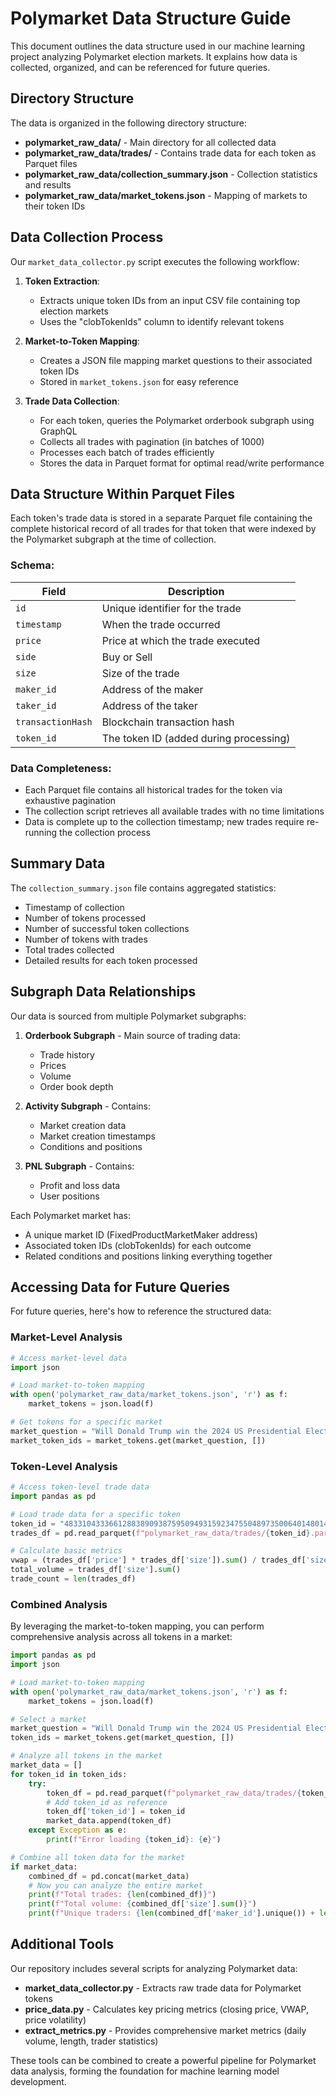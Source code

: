# Polymarket Data Structure Guide

This document outlines the data structure used in our machine learning project analyzing Polymarket election markets. It explains how data is collected, organized, and can be referenced for future queries.

## Directory Structure

The data is organized in the following directory structure:

- **polymarket_raw_data/** - Main directory for all collected data
- **polymarket_raw_data/trades/** - Contains trade data for each token as Parquet files
- **polymarket_raw_data/collection_summary.json** - Collection statistics and results
- **polymarket_raw_data/market_tokens.json** - Mapping of markets to their token IDs

## Data Collection Process

Our `market_data_collector.py` script executes the following workflow:

1. **Token Extraction**:

   - Extracts unique token IDs from an input CSV file containing top election markets
   - Uses the "clobTokenIds" column to identify relevant tokens

2. **Market-to-Token Mapping**:

   - Creates a JSON file mapping market questions to their associated token IDs
   - Stored in `market_tokens.json` for easy reference

3. **Trade Data Collection**:
   - For each token, queries the Polymarket orderbook subgraph using GraphQL
   - Collects all trades with pagination (in batches of 1000)
   - Processes each batch of trades efficiently
   - Stores the data in Parquet format for optimal read/write performance

## Data Structure Within Parquet Files

Each token's trade data is stored in a separate Parquet file containing the complete historical record of all trades for that token that were indexed by the Polymarket subgraph at the time of collection.

### Schema:

| Field             | Description                            |
| ----------------- | -------------------------------------- |
| `id`              | Unique identifier for the trade        |
| `timestamp`       | When the trade occurred                |
| `price`           | Price at which the trade executed      |
| `side`            | Buy or Sell                            |
| `size`            | Size of the trade                      |
| `maker_id`        | Address of the maker                   |
| `taker_id`        | Address of the taker                   |
| `transactionHash` | Blockchain transaction hash            |
| `token_id`        | The token ID (added during processing) |

### Data Completeness:

- Each Parquet file contains all historical trades for the token via exhaustive pagination
- The collection script retrieves all available trades with no time limitations
- Data is complete up to the collection timestamp; new trades require re-running the collection process

## Summary Data

The `collection_summary.json` file contains aggregated statistics:

- Timestamp of collection
- Number of tokens processed
- Number of successful token collections
- Number of tokens with trades
- Total trades collected
- Detailed results for each token processed

## Subgraph Data Relationships

Our data is sourced from multiple Polymarket subgraphs:

1. **Orderbook Subgraph** - Main source of trading data:

   - Trade history
   - Prices
   - Volume
   - Order book depth

2. **Activity Subgraph** - Contains:

   - Market creation data
   - Market creation timestamps
   - Conditions and positions

3. **PNL Subgraph** - Contains:
   - Profit and loss data
   - User positions

Each Polymarket market has:

- A unique market ID (FixedProductMarketMaker address)
- Associated token IDs (clobTokenIds) for each outcome
- Related conditions and positions linking everything together

## Accessing Data for Future Queries

For future queries, here's how to reference the structured data:

### Market-Level Analysis

```python
# Access market-level data
import json

# Load market-to-token mapping
with open('polymarket_raw_data/market_tokens.json', 'r') as f:
    market_tokens = json.load(f)

# Get tokens for a specific market
market_question = "Will Donald Trump win the 2024 US Presidential Election?"
market_token_ids = market_tokens.get(market_question, [])
```

### Token-Level Analysis

```python
# Access token-level trade data
import pandas as pd

# Load trade data for a specific token
token_id = "48331043336612883890938759509493159234755048973500640148014422747788308965732"
trades_df = pd.read_parquet(f"polymarket_raw_data/trades/{token_id}.parquet")

# Calculate basic metrics
vwap = (trades_df['price'] * trades_df['size']).sum() / trades_df['size'].sum()
total_volume = trades_df['size'].sum()
trade_count = len(trades_df)
```

### Combined Analysis

By leveraging the market-to-token mapping, you can perform comprehensive analysis across all tokens in a market:

```python
import pandas as pd
import json

# Load market-to-token mapping
with open('polymarket_raw_data/market_tokens.json', 'r') as f:
    market_tokens = json.load(f)

# Select a market
market_question = "Will Donald Trump win the 2024 US Presidential Election?"
token_ids = market_tokens.get(market_question, [])

# Analyze all tokens in the market
market_data = []
for token_id in token_ids:
    try:
        token_df = pd.read_parquet(f"polymarket_raw_data/trades/{token_id}.parquet")
        # Add token_id as reference
        token_df['token_id'] = token_id
        market_data.append(token_df)
    except Exception as e:
        print(f"Error loading {token_id}: {e}")

# Combine all token data for the market
if market_data:
    combined_df = pd.concat(market_data)
    # Now you can analyze the entire market
    print(f"Total trades: {len(combined_df)}")
    print(f"Total volume: {combined_df['size'].sum()}")
    print(f"Unique traders: {len(combined_df['maker_id'].unique()) + len(combined_df['taker_id'].unique())}")
```

## Additional Tools

Our repository includes several scripts for analyzing Polymarket data:

- **market_data_collector.py** - Extracts raw trade data for Polymarket tokens
- **price_data.py** - Calculates key pricing metrics (closing price, VWAP, price volatility)
- **extract_metrics.py** - Provides comprehensive market metrics (daily volume, length, trader statistics)

These tools can be combined to create a powerful pipeline for Polymarket data analysis, forming the foundation for machine learning model development.
